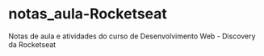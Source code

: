 # notas_aula-Rocketseat
Notas de aula e atividades do curso de Desenvolvimento Web - Discovery da Rocketseat
